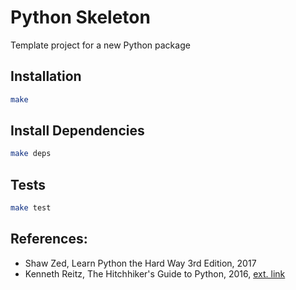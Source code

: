 # Python Skeleton

Template project for a new Python package

## Installation
```bash
make
```

## Install Dependencies
```bash
make deps
```

## Tests
```bash
make test
```

## References:
* Shaw Zed, Learn Python the Hard Way 3rd Edition, 2017
* Kenneth Reitz, The Hitchhiker's Guide to Python, 2016, [ext. link](http://python-guide-pt-br.readthedocs.io/en/latest/writing/structure/)